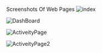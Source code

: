 Screenshots Of Web Pages
![index](https://user-images.githubusercontent.com/65226860/103178311-bea2a300-48a7-11eb-88ab-921ab60ee0cc.png)

![DashBoard](https://user-images.githubusercontent.com/65226860/103178385-5b654080-48a8-11eb-9653-779029531a1b.png)


![ActiveityPage](https://user-images.githubusercontent.com/65226860/103178420-ac753480-48a8-11eb-8b45-249ff56c0032.png)

![ActiveityPage2](https://user-images.githubusercontent.com/65226860/103178456-f52ced80-48a8-11eb-8f4e-ac0c6ad9fbfd.png)

